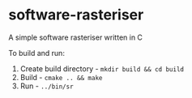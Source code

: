 software-rasteriser
===================

A simple software rasteriser written in C

To build and run:

1. Create build directory - `mkdir build && cd build`
2. Build - `cmake .. && make`
3. Run - `../bin/sr`